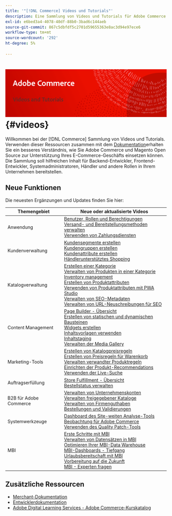 ```yaml
---
title: '"[!DNL Commerce] Videos und Tutorials"'
description: Eine Sammlung von Videos und Tutorials für Adobe Commerce und Magento Open Source
exl-id: e6bed3a4-4078-40df-88b0-3bad6c144aeb
source-git-commit: 867c5dbfdf5c2701d59655363e8ac3d94e97ece6
workflow-type: tm+mt
source-wordcount: '292'
ht-degree: 5%

---
```


# <!-- use banner as heading -->![Handelsvideos und Tutorials](../assets/banner-videos-home.png) {#videos}

Willkommen bei der [!DNL Commerce] Sammlung von Videos und Tutorials. Verwenden dieser Ressourcen zusammen mit dem [Dokumentation](https://experienceleague.adobe.com/docs/commerce.html)erhalten Sie ein besseres Verständnis, wie Sie Adobe Commerce und Magento Open Source zur Unterstützung Ihres E-Commerce-Geschäfts einsetzen können. Die Sammlung soll hilfreichen Inhalt für Backend-Entwickler, Frontend-Entwickler, Systemadministratoren, Händler und andere Rollen in Ihrem Unternehmen bereitstellen.

## Neue Funktionen

Die neuesten Ergänzungen und Updates finden Sie hier:

| Themengebiet | Neue oder aktualisierte Videos |
| ------------ | ---------- |
| Anwendung | [Benutzer, Rollen und Berechtigungen](./merchant/users-roles-permissions.md) <br>[Versand- und Bereitstellungsmethoden verwalten](./merchant/shipping-delivery.md) <br>[Verwenden von Zahlungsdiensten](./merchant/payment-services.md) |
| Kundenverwaltung | [Kundensegmente erstellen](./merchant/customer-segments.md) <br>[Kundengruppen erstellen](./merchant/customer-groups.md) <br>[Kundenattribute erstellen](./merchant/customer-attributes.md) <br>[Händlerunterstütztes Shopping](./merchant/seller-assisted-shopping.md) |
| Katalogverwaltung | [Erstellen einer Kategorie](./merchant/category-create.md) <br>[Verwalten von Produkten in einer Kategorie](./merchant/category-products.md) <br>[Inventory management](./merchant/inventory-management.md) <br>[Erstellen von Produktattributen](./merchant/product-attributes-create.md) <br>[Verwenden von Produktattributen mit PWA Studio](./merchant/product-attributes-pwa.md) <br>[Verwalten von SEO-Metadaten](./merchant/seo-metadata.md) <br>[Verwalten von URL-Neuschreibungen für SEO](./merchant/seo-url-rewrites.md) |
| Content Management | [Page Builder - Übersicht](./merchant/page-builder-overview.md) <br>[Erstellen von statischen und dynamischen Bausteinen](./merchant/static-dynamic-blocks.md) <br>[Widgets erstellen](./merchant/widgets.md) <br>[Inhaltsvorlagen verwenden](./merchant/content-templates.md) <br>[Inhaltstaging](./merchant/content-staging.md) <br>[Verwalten der Media Gallery](./merchant/media-gallery.md) |
| Marketing-Tools | [Erstellen von Katalogpreisregeln](./merchant/catalog-price-rules.md) <br>[Erstellen von Preisregeln für Warenkorb](./merchant/cart-price-rules.md) <br>[Verwalten verwandter Produktregeln](./merchant/related-product-rules.md) <br>[Einrichten der Produkt-Recommendations](./merchant/product-recommendations.md) <br>[Verwenden der Live-Suche](./merchant/live-search.md) |
| Auftragserfüllung | [Store Fulfillment - Übersicht](./merchant/store-fulfillment.md) <br>[Bestellstatus verwalten](./merchant/order-status.md) |
| B2B für Adobe Commerce | [Verwalten von Unternehmenskonten](./merchant/b2b/company-accounts.md)  <br>[Verwalten freigegebener Kataloge](./merchant/b2b/shared-catalogs.md) <br>[Verwalten von Firmenguthaben](./merchant/b2b/company-credit.md) <br>[Bestellungen und Validierungen](./merchant/b2b/purchase-orders.md) |
| Systemwerkzeuge | [Dashboard des Site-weiten Analyse-Tools](./tools/site-wide-analysis-tool.md) <br>[Beobachtung für Adobe Commerce](./tools/observation-tool.md) <br>[Verwenden des Quality Patch-Tools](./tools/quality-patch-tool.md) |
| MBI | [Erste Schritte mit MBI](./merchant/business-intelligence/webinars/getting-started.md) <br>[Verwalten von Datensätzen in MBI](./merchant/business-intelligence/webinars/manage-data-sets.md) <br>[Optimieren Ihrer MBI-Data Warehouse](./merchant/business-intelligence/webinars/optimize-data-warehouse.md)<br>[MBI-Dashboards - Tiefgang](./merchant/business-intelligence/webinars/dashboards-deep-dive.md) <br>[Urlaubsbereitschaft mit MBI](./merchant/business-intelligence/webinars/holiday-readiness.md) <br>[Vorbereitung auf die Zukunft](./merchant/business-intelligence/prepare-for-future.md) <br>[MBI - Experten fragen](./merchant/business-intelligence/webinars/ask-expert.md) |

## Zusätzliche Ressourcen

- [Merchant-Dokumentation](https://experienceleague.adobe.com/docs/commerce-admin/user-guides/home.html)
- [Entwicklerdokumentation](https://devdocs.magento.com/)
- [Adobe Digital Learning Services - Adobe Commerce-Kurskatalog](https://learning.adobe.com/catalog.html?solution=Adobe%20Commerce)
